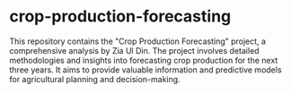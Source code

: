 # crop-production-forecasting
This repository contains the "Crop Production Forecasting" project, a comprehensive analysis by Zia Ul Din. The project involves detailed methodologies and insights into forecasting crop production for the next three years. It aims to provide valuable information and predictive models for agricultural planning and decision-making.
